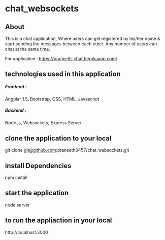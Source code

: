 # chat_websockets

## About

This is a chat application, Where users can get registered by his/her name & start sending the messages between each other. Any number of users can chat at the same time.

For application : https://praneeth-chat.herokuapp.com/ 

## technologies used in this application

##### Frontend :
Angular 1.5, Bootstrap, CSS, HTML, Javascript

##### Backend :
Node.js, Websockets, Express Server

## clone the application to your local

git clone git@github.com:praneeth3457/chat_websockets.git

## install Dependencies

npm install

## start the application

node server

## to run the appliaction in your local

http://localhost:3000
 

